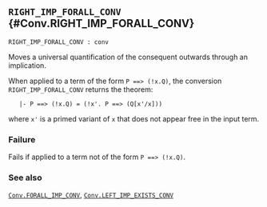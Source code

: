 ## `RIGHT_IMP_FORALL_CONV` {#Conv.RIGHT_IMP_FORALL_CONV}


```
RIGHT_IMP_FORALL_CONV : conv
```



Moves a universal quantification of the consequent outwards through an
implication.


When applied to a term of the form `P ==> (!x.Q)`, the conversion
`RIGHT_IMP_FORALL_CONV` returns the theorem:
    
       |- P ==> (!x.Q) = (!x'. P ==> (Q[x'/x]))
    
where `x'` is a primed variant of `x` that does not appear free in
the input term.

### Failure

Fails if applied to a term not of the form `P ==> (!x.Q)`.

### See also

[`Conv.FORALL_IMP_CONV`](#Conv.FORALL_IMP_CONV), [`Conv.LEFT_IMP_EXISTS_CONV`](#Conv.LEFT_IMP_EXISTS_CONV)

